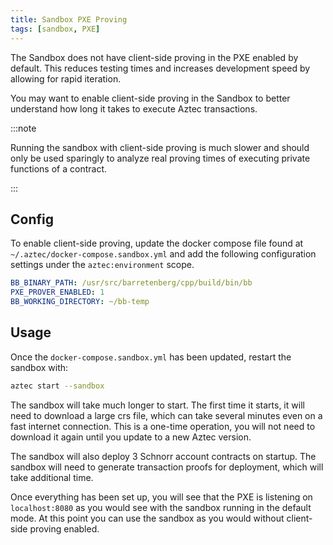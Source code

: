 ```yaml
---
title: Sandbox PXE Proving
tags: [sandbox, PXE]
---
```


The Sandbox does not have client-side proving in the PXE enabled by default. This reduces testing times and increases development speed by allowing for rapid iteration.

You may want to enable client-side proving in the Sandbox to better understand how long it takes to execute Aztec transactions.

:::note

Running the sandbox with client-side proving is much slower and should only be used sparingly to analyze real proving times of executing private functions of a contract.

:::

## Config

To enable client-side proving, update the docker compose file found at `~/.aztec/docker-compose.sandbox.yml` and add the following configuration settings under the `aztec:environment` scope.

```yml
BB_BINARY_PATH: /usr/src/barretenberg/cpp/build/bin/bb
PXE_PROVER_ENABLED: 1
BB_WORKING_DIRECTORY: ~/bb-temp
```

## Usage

Once the `docker-compose.sandbox.yml` has been updated, restart the sandbox with:

```bash
aztec start --sandbox
```

The sandbox will take much longer to start. The first time it starts, it will need to download a large crs file, which can take several minutes even on a fast internet connection. This is a one-time operation, you will not need to download it again until you update to a new Aztec version.

The sandbox will also deploy 3 Schnorr account contracts on startup. The sandbox will need to generate transaction proofs for deployment, which will take additional time.

Once everything has been set up, you will see that the PXE is listening on `localhost:8080` as you would see with the sandbox running in the default mode. At this point you can use the sandbox as you would without client-side proving enabled.
